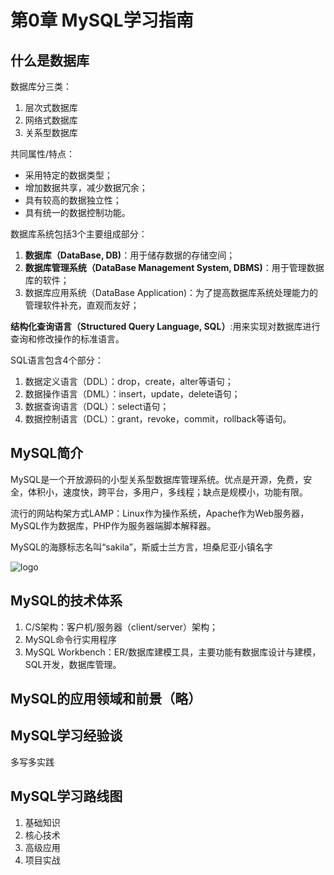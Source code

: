 # 第0章 MySQL学习指南


## 什么是数据库

数据库分三类：
1. 层次式数据库
2. 网络式数据库
3. 关系型数据库

共同属性/特点：
- 采用特定的数据类型；
- 增加数据共享，减少数据冗余；
- 具有较高的数据独立性；
- 具有统一的数据控制功能。

数据库系统包括3个主要组成部分：
1. **数据库（DataBase, DB)**：用于储存数据的存储空间；
2. **数据库管理系统（DataBase Management System, DBMS)**：用于管理数据库的软件；
3. 数据库应用系统（DataBase Application)：为了提高数据库系统处理能力的管理软件补充，直观而友好；

**结构化查询语言（Structured Query Language, SQL）**:用来实现对数据库进行查询和修改操作的标准语言。

SQL语言包含4个部分：
1. 数据定义语言（DDL）：drop，create，alter等语句；
2. 数据操作语言（DML）：insert，update，delete语句；
3. 数据查询语言（DQL）：select语句；
4. 数据控制语言（DCL）：grant，revoke，commit，rollback等语句。


## MySQL简介

MySQL是一个开放源码的小型关系型数据库管理系统。优点是开源，免费，安全，体积小，速度快，跨平台，多用户，多线程；缺点是规模小，功能有限。

流行的网站构架方式LAMP：Linux作为操作系统，Apache作为Web服务器，MySQL作为数据库，PHP作为服务器端脚本解释器。

MySQL的海豚标志名叫“sakila”，斯威士兰方言，坦桑尼亚小镇名字

![logo](https://www.seeklogo.net/wp-content/uploads/2017/05/mysql-logo.png)


## MySQL的技术体系

1. C/S架构：客户机/服务器（client/server）架构；
2. MySQL命令行实用程序
3. MySQL Workbench：ER/数据库建模工具，主要功能有数据库设计与建模，SQL开发，数据库管理。


## MySQL的应用领域和前景（略）


## MySQL学习经验谈

多写多实践


## MySQL学习路线图

1. 基础知识
2. 核心技术
3. 高级应用
4. 项目实战